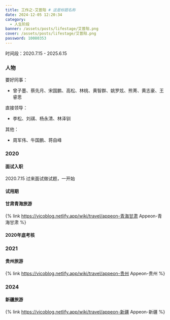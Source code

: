 ```yaml
---
title: 工作之-艾普阳 # 这是标题名称
date: 2024-12-05 12:20:34
category:
  - 人生阶段
banner: /assets/posts/lifestage/艾普阳.png
cover: /assets/posts/lifestage/艾普阳.png
password: 10080353
---
```


时间段：2020.7.15 - 2025.6.15

### 人物
要好同事：  
- 曾子墨、蔡先月、宋国鹏、高松、林桃、黄智群、姚罗炫、熊菁、黄志豪、王睿思  

直接领导：  
- 李松、刘祺、杨永清、林泽钏  

其他：  
- 周军伟、牛国鹏、蒋自峰

### 2020
#### 面试入职
2020.7.15 过来面试做试题，一开始

#### 试用期
#### 甘肃青海旅游
{% link https://vicoblog.netlify.app/wiki/travel/appeon-青海甘肃 Appeon-青海甘肃 %}

#### 2020年底考核

### 2021
#### 贵州旅游
{% link https://vicoblog.netlify.app/wiki/travel/appeon-贵州 Appeon-贵州 %}

### 2024
#### 新疆旅游
{% link https://vicoblog.netlify.app/wiki/travel/appeon-新疆 Appeon-新疆 %}



